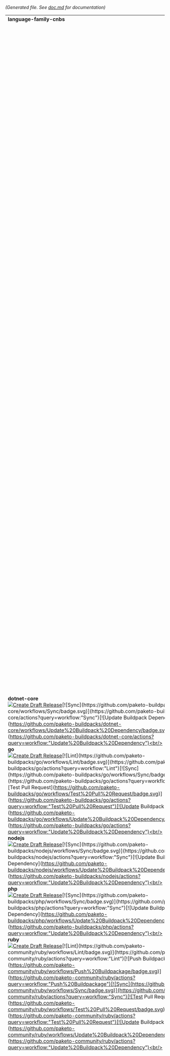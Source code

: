 *(Generated file. See [doc.md](doc.md) for documentation)*

<table><tr><td><b>language-family-cnbs</b></td><td><b>implementation-cnbs</b></td><td><b>non-cnbs</b></td></tr><tr><td>

**dotnet-core**<br/>[![Create Draft Release](https://github.com/paketo-buildpacks/dotnet-core/workflows/Create%20Draft%20Release/badge.svg)](https://github.com/paketo-buildpacks/dotnet-core/actions?query=workflow:"Create%20Draft%20Release")[![Sync](https://github.com/paketo-buildpacks/dotnet-core/workflows/Sync/badge.svg)](https://github.com/paketo-buildpacks/dotnet-core/actions?query=workflow:"Sync")[![Update Buildpack Dependency](https://github.com/paketo-buildpacks/dotnet-core/workflows/Update%20Buildpack%20Dependency/badge.svg)](https://github.com/paketo-buildpacks/dotnet-core/actions?query=workflow:"Update%20Buildpack%20Dependency")<br/><br/>**go**<br/>[![Create Draft Release](https://github.com/paketo-buildpacks/go/workflows/Create%20Draft%20Release/badge.svg)](https://github.com/paketo-buildpacks/go/actions?query=workflow:"Create%20Draft%20Release")[![Lint](https://github.com/paketo-buildpacks/go/workflows/Lint/badge.svg)](https://github.com/paketo-buildpacks/go/actions?query=workflow:"Lint")[![Sync](https://github.com/paketo-buildpacks/go/workflows/Sync/badge.svg)](https://github.com/paketo-buildpacks/go/actions?query=workflow:"Sync")[![Test Pull Request](https://github.com/paketo-buildpacks/go/workflows/Test%20Pull%20Request/badge.svg)](https://github.com/paketo-buildpacks/go/actions?query=workflow:"Test%20Pull%20Request")[![Update Buildpack Dependency](https://github.com/paketo-buildpacks/go/workflows/Update%20Buildpack%20Dependency/badge.svg)](https://github.com/paketo-buildpacks/go/actions?query=workflow:"Update%20Buildpack%20Dependency")<br/><br/>**nodejs**<br/>[![Create Draft Release](https://github.com/paketo-buildpacks/nodejs/workflows/Create%20Draft%20Release/badge.svg)](https://github.com/paketo-buildpacks/nodejs/actions?query=workflow:"Create%20Draft%20Release")[![Sync](https://github.com/paketo-buildpacks/nodejs/workflows/Sync/badge.svg)](https://github.com/paketo-buildpacks/nodejs/actions?query=workflow:"Sync")[![Update Buildpack Dependency](https://github.com/paketo-buildpacks/nodejs/workflows/Update%20Buildpack%20Dependency/badge.svg)](https://github.com/paketo-buildpacks/nodejs/actions?query=workflow:"Update%20Buildpack%20Dependency")<br/><br/>**php**<br/>[![Create Draft Release](https://github.com/paketo-buildpacks/php/workflows/Create%20Draft%20Release/badge.svg)](https://github.com/paketo-buildpacks/php/actions?query=workflow:"Create%20Draft%20Release")[![Sync](https://github.com/paketo-buildpacks/php/workflows/Sync/badge.svg)](https://github.com/paketo-buildpacks/php/actions?query=workflow:"Sync")[![Update Buildpack Dependency](https://github.com/paketo-buildpacks/php/workflows/Update%20Buildpack%20Dependency/badge.svg)](https://github.com/paketo-buildpacks/php/actions?query=workflow:"Update%20Buildpack%20Dependency")<br/><br/>**ruby**<br/>[![Create Draft Release](https://github.com/paketo-community/ruby/workflows/Create%20Draft%20Release/badge.svg)](https://github.com/paketo-community/ruby/actions?query=workflow:"Create%20Draft%20Release")[![Lint](https://github.com/paketo-community/ruby/workflows/Lint/badge.svg)](https://github.com/paketo-community/ruby/actions?query=workflow:"Lint")[![Push Buildpackage](https://github.com/paketo-community/ruby/workflows/Push%20Buildpackage/badge.svg)](https://github.com/paketo-community/ruby/actions?query=workflow:"Push%20Buildpackage")[![Sync](https://github.com/paketo-community/ruby/workflows/Sync/badge.svg)](https://github.com/paketo-community/ruby/actions?query=workflow:"Sync")[![Test Pull Request](https://github.com/paketo-community/ruby/workflows/Test%20Pull%20Request/badge.svg)](https://github.com/paketo-community/ruby/actions?query=workflow:"Test%20Pull%20Request")[![Update Buildpack Dependency](https://github.com/paketo-community/ruby/workflows/Update%20Buildpack%20Dependency/badge.svg)](https://github.com/paketo-community/ruby/actions?query=workflow:"Update%20Buildpack%20Dependency")<br/><br/></td>

<td>

**dep**<br/>[![Create Release](https://github.com/paketo-buildpacks/dep/workflows/Create%20Release/badge.svg)](https://github.com/paketo-buildpacks/dep/actions?query=workflow:"Create%20Release")[![Lint](https://github.com/paketo-buildpacks/dep/workflows/Lint/badge.svg)](https://github.com/paketo-buildpacks/dep/actions?query=workflow:"Lint")[![Sync](https://github.com/paketo-buildpacks/dep/workflows/Sync/badge.svg)](https://github.com/paketo-buildpacks/dep/actions?query=workflow:"Sync")[![Send Dependency Update Dispatch](https://github.com/paketo-buildpacks/dep/workflows/Send%20Dependency%20Update%20Dispatch/badge.svg)](https://github.com/paketo-buildpacks/dep/actions?query=workflow:"Send%20Dependency%20Update%20Dispatch")[![Test Pull Request](https://github.com/paketo-buildpacks/dep/workflows/Test%20Pull%20Request/badge.svg)](https://github.com/paketo-buildpacks/dep/actions?query=workflow:"Test%20Pull%20Request")<br/><br/>**dotnet-core-aspnet**<br/>[![Create Release](https://github.com/paketo-buildpacks/dotnet-core-aspnet/workflows/Create%20Release/badge.svg)](https://github.com/paketo-buildpacks/dotnet-core-aspnet/actions?query=workflow:"Create%20Release")[![Sync](https://github.com/paketo-buildpacks/dotnet-core-aspnet/workflows/Sync/badge.svg)](https://github.com/paketo-buildpacks/dotnet-core-aspnet/actions?query=workflow:"Sync")[![Send Dependency Update Dispatch](https://github.com/paketo-buildpacks/dotnet-core-aspnet/workflows/Send%20Dependency%20Update%20Dispatch/badge.svg)](https://github.com/paketo-buildpacks/dotnet-core-aspnet/actions?query=workflow:"Send%20Dependency%20Update%20Dispatch")[![Test Pull Request](https://github.com/paketo-buildpacks/dotnet-core-aspnet/workflows/Test%20Pull%20Request/badge.svg)](https://github.com/paketo-buildpacks/dotnet-core-aspnet/actions?query=workflow:"Test%20Pull%20Request")<br/><br/>**dotnet-core-build**<br/>[![Create Release](https://github.com/paketo-buildpacks/dotnet-core-build/workflows/Create%20Release/badge.svg)](https://github.com/paketo-buildpacks/dotnet-core-build/actions?query=workflow:"Create%20Release")[![Sync](https://github.com/paketo-buildpacks/dotnet-core-build/workflows/Sync/badge.svg)](https://github.com/paketo-buildpacks/dotnet-core-build/actions?query=workflow:"Sync")[![Send Dependency Update Dispatch](https://github.com/paketo-buildpacks/dotnet-core-build/workflows/Send%20Dependency%20Update%20Dispatch/badge.svg)](https://github.com/paketo-buildpacks/dotnet-core-build/actions?query=workflow:"Send%20Dependency%20Update%20Dispatch")[![Test Pull Request](https://github.com/paketo-buildpacks/dotnet-core-build/workflows/Test%20Pull%20Request/badge.svg)](https://github.com/paketo-buildpacks/dotnet-core-build/actions?query=workflow:"Test%20Pull%20Request")<br/><br/>**dotnet-core-conf**<br/>[![Create Release](https://github.com/paketo-buildpacks/dotnet-core-conf/workflows/Create%20Release/badge.svg)](https://github.com/paketo-buildpacks/dotnet-core-conf/actions?query=workflow:"Create%20Release")[![Sync](https://github.com/paketo-buildpacks/dotnet-core-conf/workflows/Sync/badge.svg)](https://github.com/paketo-buildpacks/dotnet-core-conf/actions?query=workflow:"Sync")[![Send Dependency Update Dispatch](https://github.com/paketo-buildpacks/dotnet-core-conf/workflows/Send%20Dependency%20Update%20Dispatch/badge.svg)](https://github.com/paketo-buildpacks/dotnet-core-conf/actions?query=workflow:"Send%20Dependency%20Update%20Dispatch")[![Test Pull Request](https://github.com/paketo-buildpacks/dotnet-core-conf/workflows/Test%20Pull%20Request/badge.svg)](https://github.com/paketo-buildpacks/dotnet-core-conf/actions?query=workflow:"Test%20Pull%20Request")<br/><br/>**dotnet-core-runtime**<br/>[![Create Release](https://github.com/paketo-buildpacks/dotnet-core-runtime/workflows/Create%20Release/badge.svg)](https://github.com/paketo-buildpacks/dotnet-core-runtime/actions?query=workflow:"Create%20Release")[![Sync](https://github.com/paketo-buildpacks/dotnet-core-runtime/workflows/Sync/badge.svg)](https://github.com/paketo-buildpacks/dotnet-core-runtime/actions?query=workflow:"Sync")[![Send Dependency Update Dispatch](https://github.com/paketo-buildpacks/dotnet-core-runtime/workflows/Send%20Dependency%20Update%20Dispatch/badge.svg)](https://github.com/paketo-buildpacks/dotnet-core-runtime/actions?query=workflow:"Send%20Dependency%20Update%20Dispatch")[![Test Pull Request](https://github.com/paketo-buildpacks/dotnet-core-runtime/workflows/Test%20Pull%20Request/badge.svg)](https://github.com/paketo-buildpacks/dotnet-core-runtime/actions?query=workflow:"Test%20Pull%20Request")<br/><br/>**dotnet-core-sdk**<br/>[![Create Release](https://github.com/paketo-buildpacks/dotnet-core-sdk/workflows/Create%20Release/badge.svg)](https://github.com/paketo-buildpacks/dotnet-core-sdk/actions?query=workflow:"Create%20Release")[![Sync](https://github.com/paketo-buildpacks/dotnet-core-sdk/workflows/Sync/badge.svg)](https://github.com/paketo-buildpacks/dotnet-core-sdk/actions?query=workflow:"Sync")[![Send Dependency Update Dispatch](https://github.com/paketo-buildpacks/dotnet-core-sdk/workflows/Send%20Dependency%20Update%20Dispatch/badge.svg)](https://github.com/paketo-buildpacks/dotnet-core-sdk/actions?query=workflow:"Send%20Dependency%20Update%20Dispatch")[![Test Pull Request](https://github.com/paketo-buildpacks/dotnet-core-sdk/workflows/Test%20Pull%20Request/badge.svg)](https://github.com/paketo-buildpacks/dotnet-core-sdk/actions?query=workflow:"Test%20Pull%20Request")<br/><br/>**go-compiler**<br/>[![Create Release](https://github.com/paketo-buildpacks/go-compiler/workflows/Create%20Release/badge.svg)](https://github.com/paketo-buildpacks/go-compiler/actions?query=workflow:"Create%20Release")[![Lint](https://github.com/paketo-buildpacks/go-compiler/workflows/Lint/badge.svg)](https://github.com/paketo-buildpacks/go-compiler/actions?query=workflow:"Lint")[![Sync](https://github.com/paketo-buildpacks/go-compiler/workflows/Sync/badge.svg)](https://github.com/paketo-buildpacks/go-compiler/actions?query=workflow:"Sync")[![Send Dependency Update Dispatch](https://github.com/paketo-buildpacks/go-compiler/workflows/Send%20Dependency%20Update%20Dispatch/badge.svg)](https://github.com/paketo-buildpacks/go-compiler/actions?query=workflow:"Send%20Dependency%20Update%20Dispatch")[![Test Pull Request](https://github.com/paketo-buildpacks/go-compiler/workflows/Test%20Pull%20Request/badge.svg)](https://github.com/paketo-buildpacks/go-compiler/actions?query=workflow:"Test%20Pull%20Request")<br/><br/>**go-mod**<br/>[![Create Release](https://github.com/paketo-buildpacks/go-mod/workflows/Create%20Release/badge.svg)](https://github.com/paketo-buildpacks/go-mod/actions?query=workflow:"Create%20Release")[![Lint](https://github.com/paketo-buildpacks/go-mod/workflows/Lint/badge.svg)](https://github.com/paketo-buildpacks/go-mod/actions?query=workflow:"Lint")[![Sync](https://github.com/paketo-buildpacks/go-mod/workflows/Sync/badge.svg)](https://github.com/paketo-buildpacks/go-mod/actions?query=workflow:"Sync")[![Send Dependency Update Dispatch](https://github.com/paketo-buildpacks/go-mod/workflows/Send%20Dependency%20Update%20Dispatch/badge.svg)](https://github.com/paketo-buildpacks/go-mod/actions?query=workflow:"Send%20Dependency%20Update%20Dispatch")[![Test Pull Request](https://github.com/paketo-buildpacks/go-mod/workflows/Test%20Pull%20Request/badge.svg)](https://github.com/paketo-buildpacks/go-mod/actions?query=workflow:"Test%20Pull%20Request")<br/><br/>**httpd**<br/>[![Create Release](https://github.com/paketo-buildpacks/httpd/workflows/Create%20Release/badge.svg)](https://github.com/paketo-buildpacks/httpd/actions?query=workflow:"Create%20Release")[![Sync](https://github.com/paketo-buildpacks/httpd/workflows/Sync/badge.svg)](https://github.com/paketo-buildpacks/httpd/actions?query=workflow:"Sync")[![Send Dependency Update Dispatch](https://github.com/paketo-buildpacks/httpd/workflows/Send%20Dependency%20Update%20Dispatch/badge.svg)](https://github.com/paketo-buildpacks/httpd/actions?query=workflow:"Send%20Dependency%20Update%20Dispatch")[![Test Pull Request](https://github.com/paketo-buildpacks/httpd/workflows/Test%20Pull%20Request/badge.svg)](https://github.com/paketo-buildpacks/httpd/actions?query=workflow:"Test%20Pull%20Request")<br/><br/>**icu**<br/>[![Create Release](https://github.com/paketo-buildpacks/icu/workflows/Create%20Release/badge.svg)](https://github.com/paketo-buildpacks/icu/actions?query=workflow:"Create%20Release")[![Sync](https://github.com/paketo-buildpacks/icu/workflows/Sync/badge.svg)](https://github.com/paketo-buildpacks/icu/actions?query=workflow:"Sync")[![Send Dependency Update Dispatch](https://github.com/paketo-buildpacks/icu/workflows/Send%20Dependency%20Update%20Dispatch/badge.svg)](https://github.com/paketo-buildpacks/icu/actions?query=workflow:"Send%20Dependency%20Update%20Dispatch")[![Test Pull Request](https://github.com/paketo-buildpacks/icu/workflows/Test%20Pull%20Request/badge.svg)](https://github.com/paketo-buildpacks/icu/actions?query=workflow:"Test%20Pull%20Request")<br/><br/>**nginx**<br/>[![Create Release](https://github.com/paketo-buildpacks/nginx/workflows/Create%20Release/badge.svg)](https://github.com/paketo-buildpacks/nginx/actions?query=workflow:"Create%20Release")[![Sync](https://github.com/paketo-buildpacks/nginx/workflows/Sync/badge.svg)](https://github.com/paketo-buildpacks/nginx/actions?query=workflow:"Sync")[![Send Dependency Update Dispatch](https://github.com/paketo-buildpacks/nginx/workflows/Send%20Dependency%20Update%20Dispatch/badge.svg)](https://github.com/paketo-buildpacks/nginx/actions?query=workflow:"Send%20Dependency%20Update%20Dispatch")[![Test Pull Request](https://github.com/paketo-buildpacks/nginx/workflows/Test%20Pull%20Request/badge.svg)](https://github.com/paketo-buildpacks/nginx/actions?query=workflow:"Test%20Pull%20Request")<br/><br/>**node-engine**<br/>[![Create Release](https://github.com/paketo-buildpacks/node-engine/workflows/Create%20Release/badge.svg)](https://github.com/paketo-buildpacks/node-engine/actions?query=workflow:"Create%20Release")[![Sync](https://github.com/paketo-buildpacks/node-engine/workflows/Sync/badge.svg)](https://github.com/paketo-buildpacks/node-engine/actions?query=workflow:"Sync")[![Send Dependency Update Dispatch](https://github.com/paketo-buildpacks/node-engine/workflows/Send%20Dependency%20Update%20Dispatch/badge.svg)](https://github.com/paketo-buildpacks/node-engine/actions?query=workflow:"Send%20Dependency%20Update%20Dispatch")[![Test Pull Request](https://github.com/paketo-buildpacks/node-engine/workflows/Test%20Pull%20Request/badge.svg)](https://github.com/paketo-buildpacks/node-engine/actions?query=workflow:"Test%20Pull%20Request")<br/><br/>**npm**<br/>[![Create Release](https://github.com/paketo-buildpacks/npm/workflows/Create%20Release/badge.svg)](https://github.com/paketo-buildpacks/npm/actions?query=workflow:"Create%20Release")[![Sync](https://github.com/paketo-buildpacks/npm/workflows/Sync/badge.svg)](https://github.com/paketo-buildpacks/npm/actions?query=workflow:"Sync")[![Send Dependency Update Dispatch](https://github.com/paketo-buildpacks/npm/workflows/Send%20Dependency%20Update%20Dispatch/badge.svg)](https://github.com/paketo-buildpacks/npm/actions?query=workflow:"Send%20Dependency%20Update%20Dispatch")[![Test Pull Request](https://github.com/paketo-buildpacks/npm/workflows/Test%20Pull%20Request/badge.svg)](https://github.com/paketo-buildpacks/npm/actions?query=workflow:"Test%20Pull%20Request")<br/><br/>**php-composer**<br/>[![Create Release](https://github.com/paketo-buildpacks/php-composer/workflows/Create%20Release/badge.svg)](https://github.com/paketo-buildpacks/php-composer/actions?query=workflow:"Create%20Release")[![Sync](https://github.com/paketo-buildpacks/php-composer/workflows/Sync/badge.svg)](https://github.com/paketo-buildpacks/php-composer/actions?query=workflow:"Sync")[![Send Dependency Update Dispatch](https://github.com/paketo-buildpacks/php-composer/workflows/Send%20Dependency%20Update%20Dispatch/badge.svg)](https://github.com/paketo-buildpacks/php-composer/actions?query=workflow:"Send%20Dependency%20Update%20Dispatch")[![Test Pull Request](https://github.com/paketo-buildpacks/php-composer/workflows/Test%20Pull%20Request/badge.svg)](https://github.com/paketo-buildpacks/php-composer/actions?query=workflow:"Test%20Pull%20Request")<br/><br/>**php-dist**<br/>[![Create Release](https://github.com/paketo-buildpacks/php-dist/workflows/Create%20Release/badge.svg)](https://github.com/paketo-buildpacks/php-dist/actions?query=workflow:"Create%20Release")[![Sync](https://github.com/paketo-buildpacks/php-dist/workflows/Sync/badge.svg)](https://github.com/paketo-buildpacks/php-dist/actions?query=workflow:"Sync")[![Send Dependency Update Dispatch](https://github.com/paketo-buildpacks/php-dist/workflows/Send%20Dependency%20Update%20Dispatch/badge.svg)](https://github.com/paketo-buildpacks/php-dist/actions?query=workflow:"Send%20Dependency%20Update%20Dispatch")[![Test Pull Request](https://github.com/paketo-buildpacks/php-dist/workflows/Test%20Pull%20Request/badge.svg)](https://github.com/paketo-buildpacks/php-dist/actions?query=workflow:"Test%20Pull%20Request")<br/><br/>**php-web**<br/>[![Create Release](https://github.com/paketo-buildpacks/php-web/workflows/Create%20Release/badge.svg)](https://github.com/paketo-buildpacks/php-web/actions?query=workflow:"Create%20Release")[![Sync](https://github.com/paketo-buildpacks/php-web/workflows/Sync/badge.svg)](https://github.com/paketo-buildpacks/php-web/actions?query=workflow:"Sync")[![Send Dependency Update Dispatch](https://github.com/paketo-buildpacks/php-web/workflows/Send%20Dependency%20Update%20Dispatch/badge.svg)](https://github.com/paketo-buildpacks/php-web/actions?query=workflow:"Send%20Dependency%20Update%20Dispatch")[![Test Pull Request](https://github.com/paketo-buildpacks/php-web/workflows/Test%20Pull%20Request/badge.svg)](https://github.com/paketo-buildpacks/php-web/actions?query=workflow:"Test%20Pull%20Request")<br/><br/>**yarn-install**<br/>[![Create Release](https://github.com/paketo-buildpacks/yarn-install/workflows/Create%20Release/badge.svg)](https://github.com/paketo-buildpacks/yarn-install/actions?query=workflow:"Create%20Release")[![Sync](https://github.com/paketo-buildpacks/yarn-install/workflows/Sync/badge.svg)](https://github.com/paketo-buildpacks/yarn-install/actions?query=workflow:"Sync")[![Send Dependency Update Dispatch](https://github.com/paketo-buildpacks/yarn-install/workflows/Send%20Dependency%20Update%20Dispatch/badge.svg)](https://github.com/paketo-buildpacks/yarn-install/actions?query=workflow:"Send%20Dependency%20Update%20Dispatch")[![Test Pull Request](https://github.com/paketo-buildpacks/yarn-install/workflows/Test%20Pull%20Request/badge.svg)](https://github.com/paketo-buildpacks/yarn-install/actions?query=workflow:"Test%20Pull%20Request")<br/><br/>**bundle-install**<br/>[![Create Release](https://github.com/paketo-community/bundle-install/workflows/Create%20Release/badge.svg)](https://github.com/paketo-community/bundle-install/actions?query=workflow:"Create%20Release")[![Lint](https://github.com/paketo-community/bundle-install/workflows/Lint/badge.svg)](https://github.com/paketo-community/bundle-install/actions?query=workflow:"Lint")[![Sync](https://github.com/paketo-community/bundle-install/workflows/Sync/badge.svg)](https://github.com/paketo-community/bundle-install/actions?query=workflow:"Sync")[![Send Dependency Update Dispatch](https://github.com/paketo-community/bundle-install/workflows/Send%20Dependency%20Update%20Dispatch/badge.svg)](https://github.com/paketo-community/bundle-install/actions?query=workflow:"Send%20Dependency%20Update%20Dispatch")[![Test Pull Request](https://github.com/paketo-community/bundle-install/workflows/Test%20Pull%20Request/badge.svg)](https://github.com/paketo-community/bundle-install/actions?query=workflow:"Test%20Pull%20Request")<br/><br/>**bundler**<br/>[![Create Release](https://github.com/paketo-community/bundler/workflows/Create%20Release/badge.svg)](https://github.com/paketo-community/bundler/actions?query=workflow:"Create%20Release")[![Lint](https://github.com/paketo-community/bundler/workflows/Lint/badge.svg)](https://github.com/paketo-community/bundler/actions?query=workflow:"Lint")[![Sync](https://github.com/paketo-community/bundler/workflows/Sync/badge.svg)](https://github.com/paketo-community/bundler/actions?query=workflow:"Sync")[![Send Dependency Update Dispatch](https://github.com/paketo-community/bundler/workflows/Send%20Dependency%20Update%20Dispatch/badge.svg)](https://github.com/paketo-community/bundler/actions?query=workflow:"Send%20Dependency%20Update%20Dispatch")[![Test Pull Request](https://github.com/paketo-community/bundler/workflows/Test%20Pull%20Request/badge.svg)](https://github.com/paketo-community/bundler/actions?query=workflow:"Test%20Pull%20Request")<br/><br/>**mri**<br/>[![Create Release](https://github.com/paketo-community/mri/workflows/Create%20Release/badge.svg)](https://github.com/paketo-community/mri/actions?query=workflow:"Create%20Release")[![Lint](https://github.com/paketo-community/mri/workflows/Lint/badge.svg)](https://github.com/paketo-community/mri/actions?query=workflow:"Lint")[![Sync](https://github.com/paketo-community/mri/workflows/Sync/badge.svg)](https://github.com/paketo-community/mri/actions?query=workflow:"Sync")[![Send Dependency Update Dispatch](https://github.com/paketo-community/mri/workflows/Send%20Dependency%20Update%20Dispatch/badge.svg)](https://github.com/paketo-community/mri/actions?query=workflow:"Send%20Dependency%20Update%20Dispatch")[![Test Pull Request](https://github.com/paketo-community/mri/workflows/Test%20Pull%20Request/badge.svg)](https://github.com/paketo-community/mri/actions?query=workflow:"Test%20Pull%20Request")<br/><br/>**puma**<br/>[![Create Release](https://github.com/paketo-community/puma/workflows/Create%20Release/badge.svg)](https://github.com/paketo-community/puma/actions?query=workflow:"Create%20Release")[![Sync](https://github.com/paketo-community/puma/workflows/Sync/badge.svg)](https://github.com/paketo-community/puma/actions?query=workflow:"Sync")[![Send Dependency Update Dispatch](https://github.com/paketo-community/puma/workflows/Send%20Dependency%20Update%20Dispatch/badge.svg)](https://github.com/paketo-community/puma/actions?query=workflow:"Send%20Dependency%20Update%20Dispatch")[![Test Pull Request](https://github.com/paketo-community/puma/workflows/Test%20Pull%20Request/badge.svg)](https://github.com/paketo-community/puma/actions?query=workflow:"Test%20Pull%20Request")<br/><br/>**python-runtime**<br/>
(none)<br/><br/>**rackup**<br/>
(none)<br/><br/>**staticfile**<br/>[![Create Release](https://github.com/paketo-community/staticfile/workflows/Create%20Release/badge.svg)](https://github.com/paketo-community/staticfile/actions?query=workflow:"Create%20Release")[![Test Pull Request](https://github.com/paketo-community/staticfile/workflows/Test%20Pull%20Request/badge.svg)](https://github.com/paketo-community/staticfile/actions?query=workflow:"Test%20Pull%20Request")<br/><br/>**unicorn**<br/>
(none)<br/><br/></td>

<td>

**github-config**<br/>[![Notify Implementation CNB repos](https://github.com/paketo-buildpacks/github-config/workflows/Notify%20Implementation%20CNB%20repos/badge.svg)](https://github.com/paketo-buildpacks/github-config/actions?query=workflow:"Notify%20Implementation%20CNB%20repos")[![Notify Language Family CNB repos](https://github.com/paketo-buildpacks/github-config/workflows/Notify%20Language%20Family%20CNB%20repos/badge.svg)](https://github.com/paketo-buildpacks/github-config/actions?query=workflow:"Notify%20Language%20Family%20CNB%20repos")[![Test Pull Request](https://github.com/paketo-buildpacks/github-config/workflows/Test%20Pull%20Request/badge.svg)](https://github.com/paketo-buildpacks/github-config/actions?query=workflow:"Test%20Pull%20Request")<br/><br/></td>

</tr></table>
